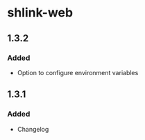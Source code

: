 # shlink-web

## 1.3.2

### Added

- Option to configure environment variables

## 1.3.1

### Added

- Changelog

